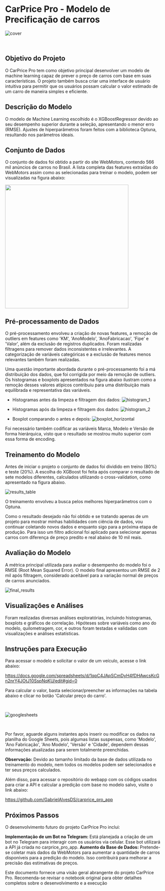 # CarPrice Pro - Modelo de Precificação de carros 

![cover](https://github.com/GabrielAlvesDS/CarPrice_Pro/blob/main/images/carprice%20pro_cut.jpg)

<br>

## Objetivo do Projeto
O  CarPrice Pro tem como objetivo principal desenvolver um modelo de machine learning capaz de prever o preço de carros com base em suas características. O projeto também busca criar uma interface de usuário intuitiva para permitir que os usuários possam calcular o valor estimado de um carro de maneira simples e eficiente.

## Descrição do Modelo
O modelo de Machine Learning escolhido é o XGBoostRegressor devido ao seu desempenho superior durante a seleção, apresentando o menor erro (RMSE). Ajustes de hiperparâmetros foram feitos com a biblioteca Optuna, resultando nos parâmetros ideais.

## Conjunto de Dados
O conjunto de dados foi obtido a partir do site WebMotors, contendo 566 mil anúncios de carros no Brasil. A lista completa das features extraídas do WebMotors assim como as selecionadas para treinar o modelo, podem ser visualizadas na figura abaixo:

<img src="https://github.com/GabrielAlvesDS/CarPrice_Pro/blob/main/images/Features.png" width="400">

## Pré-processamento de Dados
O pré-processamento envolveu a criação de novas features, a remoção de outliers em features como 'KM', 'AnoModelo', 'AnoFabricacao', 'Fipe' e 'Valor', além da exclusão de registros duplicados. Foram realizadas filtragens para remover dados inconsistentes e irrelevantes. A categorização de variáveis categóricas e a exclusão de features menos relevantes também foram realizadas.

Uma questão importante abordada durante o pré-processamento foi a má distribuição dos dados, que foi corrigida por meio da remoção de outliers. Os histogramas e boxplots apresentados na figura abaixo ilustram como a remoção desses valores atípicos contribuiu para uma distribuição mais equilibrada e representativa das variáveis.

- Histogramas antes da limpeza e filtragem dos dados:
![histogram_1](https://github.com/GabrielAlvesDS/CarPrice_Pro/blob/main/images/Histogramas%201.png)


- Histogramas após da limpeza e filtragem dos dados:
![histogram_2](https://github.com/GabrielAlvesDS/CarPrice_Pro/blob/main/images/Histogramas%202.png)


- Boxplot comparando o antes e depois:
![boxplot_horizontal](https://github.com/GabrielAlvesDS/CarPrice_Pro/blob/main/images/boxplot%20geral%20horizontal.png)

Foi necessário também codificar as variáveis Marca, Modelo e Versão de forma hierárquica, visto que o resultado se mostrou muito superior com essa forma de encoding.

## Treinamento do Modelo
Antes de iniciar o projeto o conjunto de dados foi dividido em treino (80%) e teste (20%). A escolha do XGBoost foi feita após comparar o resultado de sete modelos diferentes, calculados utilizando o cross-validation, como apresentado na figura abaixo.

![results_table](https://github.com/GabrielAlvesDS/CarPrice_Pro/blob/main/images/resultado%20dos%20algoritmos%20de%20regressao.png)

O treinamento envolveu a busca pelos melhores hiperparâmetros com o Optuna.
 
Como o resultado desejado não foi obtido e se tratando apenas de um projeto para mostrar minhas habilidades com ciência de dados, vou continuar coletando novos dados e enquanto sigo para a próxima etapa de produção. Para isso um filtro adicional foi aplicado para selecionar apenas carros com diferença de preço predito e real abaixo de 10 mil reais.

## Avaliação do Modelo
A métrica principal utilizada para avaliar o desempenho do modelo foi o RMSE (Root Mean Squared Error). O modelo final apresentou um RMSE de 2 mil após filtragem, considerado aceitável para a variação normal de preços de carros anunciados.

![final_results](https://github.com/GabrielAlvesDS/CarPrice_Pro/blob/main/images/Final%20model%20results.png)

## Visualizações e Análises
Foram realizadas diversas análises exploratórias, incluindo histogramas, boxplots e gráficos de correlação. Hipóteses sobre variáveis como ano do modelo, quilometragem, cor, e outros foram testadas e validadas com visualizações e análises estatísticas.
   
## Instruções para Execução
Para acessar o modelo e solicitar o valor de um veículo, acesse o link abaixo:

https://docs.google.com/spreadsheets/d/1qpC4JApSCmDyH4fDHAwcsKcGn2nrY4JOtJ10SspNqKU/edit#gid=0

Para calcular o valor, basta selecionar/preencher as informações na tabela abaixo e clicar no botão 'Calcular preço do carro'.

<br>

![googlesheets](https://github.com/GabrielAlvesDS/CarPrice_Pro/blob/main/images/googlesheets.png)

<br>

Por favor, aguarde alguns instantes após inserir ou modificar os dados na planilha do Google Sheets, pois algumas listas suspensas, como 'Modelo', 'Ano Fabricação', 'Ano Modelo', 'Versão' e 'Cidade', dependem dessas informações atualizadas para serem totalmente preenchidas.

**Observação:** Devido ao tamanho limitado da base de dados utilizada no treinamento do modelo, nem todos os modelos podem ser selecionados e ter seus preços calculados.

Além disso, para acessar o repositório do webapp com os códigos usados para criar a API e calcular a predição com base no modelo salvo, visite o link abaixo:

https://github.com/GabrielAlvesDS/carprice_pro_app

## Próximos Passos
O desenvolvimento futuro do projeto CarPrice Pro inclui:

**Implementação de um Bot no Telegram:** Está planejada a criação de um bot no Telegram para interagir com os usuários via celular. Esse bot utilizará a API já criada no carprice_pro_app.
**Aumento da Base de Dados:** Pretende-se coletar mais dados da WebMotors para aumentar a quantidade de carros disponíveis para a predição do modelo. Isso contribuirá para melhorar a precisão das estimativas de preços.


Este documento fornece uma visão geral abrangente do projeto CarPrice Pro. Recomenda-se revisar o notebook original para obter detalhes completos sobre o desenvolvimento e a execução 
